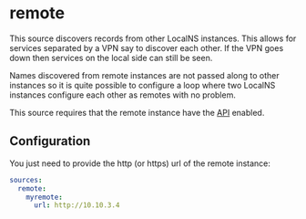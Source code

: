 # remote

This source discovers records from other LocalNS instances. This allows for
services separated by a VPN say to discover each other. If the VPN goes down
then services on the local side can still be seen.

Names discovered from remote instances are not passed along to other instances
so it is quite possible to configure a loop where two LocalNS instances
configure each other as remotes with no problem.

This source requires that the remote instance have the [API](../api.md) enabled.

## Configuration

You just need to provide the http (or https) url of the remote instance:

```yaml
sources:
  remote:
    myremote:
      url: http://10.10.3.4
```
